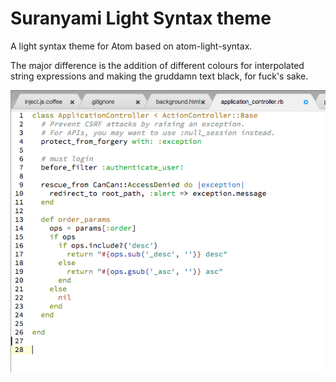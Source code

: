 # Suranyami Light Syntax theme

A light syntax theme for Atom based on atom-light-syntax.

The major difference is the addition of different colours for interpolated
string expressions and making the gruddamn text black, for fuck's sake.

![screen shot of Suranyami Light Syntax Theme](syntax-screen-shot.png)
